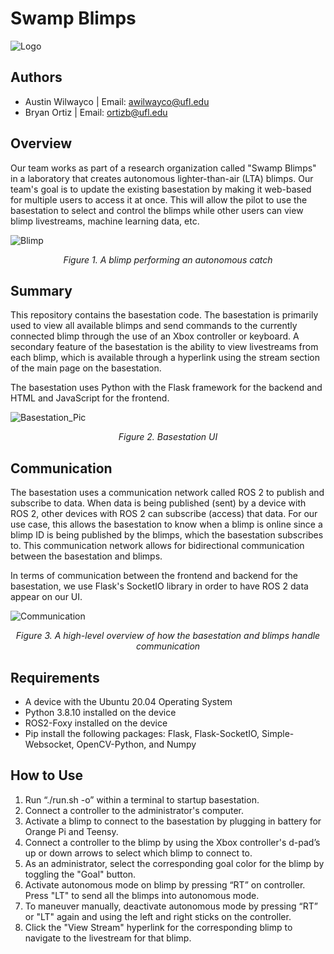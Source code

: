 
# Swamp Blimps
![Logo](https://github.com/awilwayco/SwampBlimps/assets/56363833/e8eed94d-2a73-4e07-a487-f3db24324206)

## Authors
- Austin Wilwayco | Email: awilwayco@ufl.edu
- Bryan Ortiz | Email: ortizb@ufl.edu

## Overview
Our team works as part of a research organization called "Swamp Blimps" in a laboratory that creates autonomous 
lighter-than-air (LTA) blimps. Our team's goal is to update the existing basestation by making it web-based for multiple users to access it at once. This will allow the pilot to use the basestation to select and control the blimps while other users can view blimp livestreams, machine learning data, etc.
<p align="center">
  
![Blimp](https://github.com/awilwayco/SwampBlimps/assets/56363833/ff6e067d-5df5-41a7-9ac8-dd0bc9154609)
<p align="center">
<em>Figure 1. A blimp performing an autonomous catch</em>
</p>
</p>

## Summary
This repository contains the basestation code. The basestation is primarily used to view all available blimps and send commands to the currently connected blimp through the use of an Xbox controller or keyboard. A secondary feature of the basestation is the ability to view livestreams from each blimp, which is available through a hyperlink using the stream section of the main page on the basestation.

The basestation uses Python with the Flask framework for the backend and HTML and JavaScript for the frontend. 
<p align="center">
  
![Basestation_Pic](https://github.com/awilwayco/SwampBlimps/assets/56363833/863f8d6f-4043-4ccf-b854-9cc79f418d3e)

<p align="center">
<em>Figure 2. Basestation UI</em>
</p>
</p>

## Communication
The basestation uses a communication network called ROS 2 to publish and subscribe to data. When data is being published (sent) by a device with ROS 2, other devices with ROS 2 can subscribe (access) that data. For our use case, this allows the basestation to know when a blimp is online since a blimp ID is being published by the blimps, which the basestation subscribes to. This communication network allows for bidirectional communication between the basestation and blimps.

In terms of communication between the frontend and backend for the basestation, we use Flask's SocketIO library in order to have ROS 2 data appear on our UI.
<p align="center">
  
![Communication](https://github.com/awilwayco/SwampBlimps/assets/56363833/e5745c57-0006-4671-ab2f-39ad85e8a0d8)
<p align="center">
<em>Figure 3. A high-level overview of how the basestation and blimps handle communication</em>
</p>
</p>

## Requirements

- A device with the Ubuntu 20.04 Operating System
- Python 3.8.10 installed on the device
- ROS2-Foxy installed on the device
- Pip install the following packages: Flask, Flask-SocketIO, Simple-Websocket, OpenCV-Python, and Numpy

## How to Use

1. Run “./run.sh -o” within a terminal to startup basestation.
2. Connect a controller to the administrator's computer.
3. Activate a blimp to connect to the basestation by plugging in battery for 
Orange Pi and Teensy.
4. Connect a controller to the blimp by using the Xbox controller's d-pad’s up or down arrows to select 
which blimp to connect to.
5. As an administrator, select the corresponding goal color for the 
blimp by toggling the "Goal" button.
6. Activate autonomous mode on blimp by pressing “RT” on controller. Press "LT" to send all the blimps into autonomous mode.
7. To maneuver manually, deactivate autonomous mode by pressing “RT” or "LT" again and using 
the left and right sticks on the controller.
8. Click the "View Stream" hyperlink for the corresponding blimp to navigate to the livestream for that blimp.
